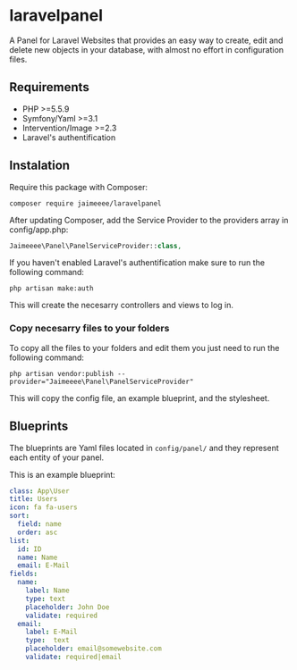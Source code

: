 # laravelpanel
A Panel for Laravel Websites that provides an easy way to create, edit and delete new objects in your database, with almost no effort in configuration files.

## Requirements

- PHP >=5.5.9
- Symfony/Yaml >=3.1
- Intervention/Image >=2.3
- Laravel's authentification

## Instalation

Require this package with Composer:

```shell
composer require jaimeeee/laravelpanel
```

After updating Composer, add the Service Provider to the providers array in config/app.php:

```php
Jaimeeee\Panel\PanelServiceProvider::class,
```

If you haven't enabled Laravel's authentification make sure to run the following command:

```shell
php artisan make:auth
```

This will create the necesarry controllers and views to log in.

### Copy necesarry files to your folders

To copy all the files to your folders and edit them you just need to run the following command:

```shell
php artisan vendor:publish --provider="Jaimeeee\Panel\PanelServiceProvider"
```

This will copy the config file, an example blueprint, and the stylesheet.

## Blueprints

The blueprints are Yaml files located in `config/panel/` and they represent each entity of your panel.

This is an example blueprint:

```yaml
class: App\User
title: Users
icon: fa fa-users
sort:
  field: name
  order: asc
list:
  id: ID
  name: Name
  email: E-Mail
fields:
  name:
    label: Name
    type: text
    placeholder: John Doe
    validate: required
  email:
    label: E-Mail
    type:  text
    placeholder: email@somewebsite.com
    validate: required|email
```

